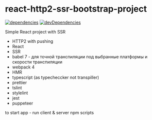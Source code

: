 # react-http2-ssr-bootstrap-project

[![dependencies](https://david-dm.org/budarin/react-http2-ssr-bootstrap-project.svg)](https://david-dm.org/budarin/react-http2-ssr-bootstrap-project) [![devDependencies](https://david-dm.org/budarin/react-http2-ssr-bootstrap-project/dev-status.svg)](https://david-dm.org/budarin/react-http2-ssr-bootstrap-project?type=dev)

Simple React project with SSR

-   HTTP2 with pushing
-   React
-   SSR
-   babel 7 - для точной транспиляции под выбранные платформы и скорости транспиляции
-   webpack 4
-   HMR
-   typescript (as typecheccker not transpiller)
-   prettier
-   tslint
-   stylelint
-   jest
-   puppeteer

to start app - run client & server npm scripts
